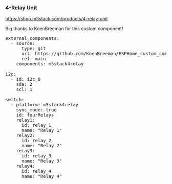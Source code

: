 ### 4-Relay Unit

https://shop.m5stack.com/products/4-relay-unit

Big thanks to KoenBreeman for this custom component!

<pre>
external_components:
  - source:
      type: git
      url: https://github.com/KoenBreeman/ESPHome_custom_components/
      ref: main
    components: m5stack4relay

i2c:
  - id: i2c_0
    sda: 2
    scl: 1

switch:
  - platform: m5stack4relay
    sync_mode: true
    id: fourRelays
    relay1:
      id: relay_1
      name: "Relay 1"
    relay2:
      id: relay_2
      name: "Relay 2"
    relay3:
      id: relay_3
      name: "Relay 3"
    relay4:
      id: relay_4
      name: "Relay 4"
</pre>
